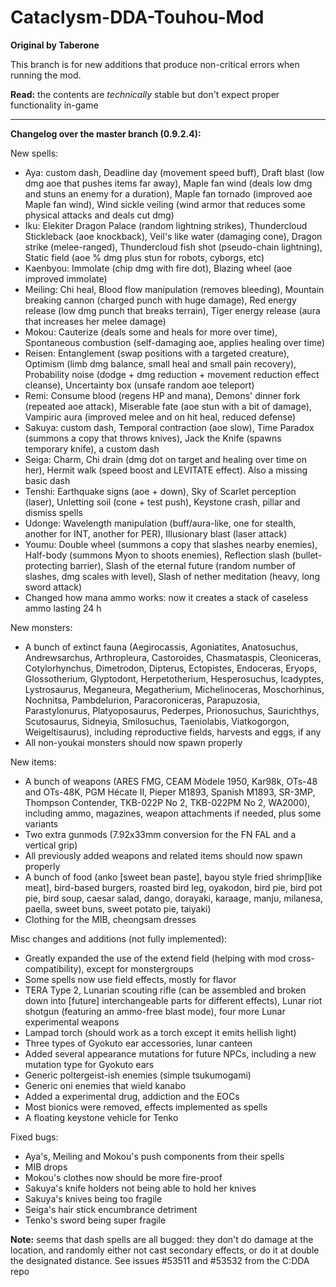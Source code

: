 # Cataclysm-DDA-Touhou-Mod
**Original by Taberone**

This branch is for new additions that produce non-critical errors when running the mod.

**Read:** the contents are *technically* stable but don't expect proper functionality in-game

----

**Changelog over the master branch (0.9.2.4):**

New spells:
* Aya: custom dash, Deadline day (movement speed buff), Draft blast (low dmg aoe that pushes items far away), Maple fan wind (deals low dmg and stuns an enemy for a duration), Maple fan tornado (improved aoe Maple fan wind), Wind sickle veiling (wind armor that reduces some physical attacks and deals cut dmg)
* Iku: Elekiter Dragon Palace (random lightning strikes), Thundercloud Stickleback (aoe knockback), Veil's like water (damaging cone), Dragon strike (melee-ranged), Thundercloud fish shot (pseudo-chain lightning), Static field (aoe % dmg plus stun for robots, cyborgs, etc)
* Kaenbyou: Immolate (chip dmg with fire dot), Blazing wheel (aoe improved immolate)
* Meiling: Chi heal, Blood flow manipulation (removes bleeding), Mountain breaking cannon (charged punch with huge damage), Red energy release (low dmg punch that breaks terrain), Tiger energy release (aura that increases her melee damage)
* Mokou: Cauterize (deals some and heals for more over time), Spontaneous combustion (self-damaging aoe, applies healing over time)
* Reisen: Entanglement (swap positions with a targeted creature), Optimism (limb dmg balance, small heal and small pain recovery), Probability noise (dodge + dmg reduction + movement reduction effect cleanse), Uncertainty box (unsafe random aoe teleport)
* Remi: Consume blood (regens HP and mana), Demons' dinner fork (repeated aoe attack), Miserable fate (aoe stun with a bit of damage), Vampiric aura (improved melee and on hit heal, reduced defense)
* Sakuya: custom dash, Temporal contraction (aoe slow), Time Paradox (summons a copy that throws knives), Jack the Knife (spawns temporary knife), a custom dash
* Seiga: Charm, Chi drain (dmg dot on target and healing over time on her), Hermit walk (speed boost and LEVITATE effect). Also a missing basic dash
* Tenshi: Earthquake signs (aoe + down), Sky of Scarlet perception (laser), Unletting soil (cone + test push), Keystone crash, pillar and dismiss spells
* Udonge: Wavelength manipulation (buff/aura-like, one for stealth, another for INT, another for PER), Illusionary blast (laser attack)
* Youmu: Double wheel (summons a copy that slashes nearby enemies), Half-body (summons Myon to shoots enemies), Reflection slash (bullet-protecting barrier), Slash of the eternal future (random number of slashes, dmg scales with level), Slash of nether meditation (heavy, long sword attack)
* Changed how mana ammo works: now it creates a stack of caseless ammo lasting 24 h


New monsters:
* A bunch of extinct fauna (Aegirocassis, Agoniatites, Anatosuchus, Andrewsarchus, Arthropleura, Castoroides, Chasmataspis, Cleoniceras, Cotylorhynchus, Dimetrodon, Dipterus, Ectopistes, Endoceras, Eryops, Glossotherium, Glyptodont, Herpetotherium, Hesperosuchus, Icadyptes, Lystrosaurus, Meganeura, Megatherium, Michelinoceras, Moschorhinus, Nochnitsa, Pambdelurion, Paracoroniceras, Parapuzosia, Parastylonurus, Platyoposaurus, Pederpes, Prionosuchus, Saurichthys, Scutosaurus, Sidneyia, Smilosuchus, Taeniolabis, Viatkogorgon, Weigeltisaurus), including reproductive fields, harvests and eggs, if any
* All non-youkai monsters should now spawn properly


New items:
* A bunch of weapons (ARES FMG, CEAM Mòdele 1950, Kar98k, OTs-48 and OTs-48K, PGM Hécate II, Pieper M1893, Spanish M1893, SR-3MP, Thompson Contender, TKB-022P No 2, TKB-022PM No 2, WA2000), including ammo, magazines, weapon attachments if needed, plus some variants
* Two extra gunmods (7.92x33mm conversion for the FN FAL and a vertical grip)
* All previously added weapons and related items should now spawn properly
* A bunch of food (anko [sweet bean paste], bayou style fried shrimp[like meat], bird-based burgers, roasted bird leg, oyakodon, bird pie, bird pot pie, bird soup, caesar salad, dango, dorayaki, karaage, manju, milanesa, paella, sweet buns, sweet potato pie, taiyaki)
* Clothing for the MIB, cheongsam dresses


Misc changes and additions (not fully implemented):
* Greatly expanded the use of the extend field (helping with mod cross-compatibility), except for monstergroups
* Some spells now use field effects, mostly for flavor
* TERA Type 2, Lunarian scouting rifle (can be assembled and broken down into [future] interchangeable parts for different effects), Lunar riot shotgun (featuring an ammo-free blast mode), four more Lunar experimental weapons
* Lampad torch (should work as a torch except it emits hellish light)
* Three types of Gyokuto ear accessories, lunar canteen
* Added several appearance mutations for future NPCs, including a new mutation type for Gyokuto ears
* Generic poltergeist-ish enemies (simple tsukumogami)
* Generic oni enemies that wield kanabo
* Added a experimental drug, addiction and the EOCs
* Most bionics were removed, effects implemented as spells
* A floating keystone vehicle for Tenko


Fixed bugs:
* Aya's, Meiling and Mokou's push components from their spells
* MIB drops
* Mokou's clothes now should be more fire-proof
* Sakuya's knife holders not being able to hold her knives
* Sakuya's knives being too fragile
* Seiga's hair stick encumbrance detriment
* Tenko's sword being super fragile


**Note:** seems that dash spells are all bugged: they don't do damage at the location, and randomly either not cast secondary effects, or do it at double the designated distance. See issues #53511 and #53532 from the C:DDA repo
